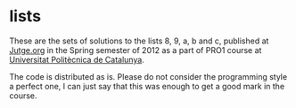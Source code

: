 lists
=====

These are the sets of solutions to the lists 8, 9, a, b and c, published
at [Jutge.org](http://jutge.org) in the Spring semester of 2012 as a
part of PRO1 course at [Universitat Politècnica de Catalunya](http://upc.edu).

The code is distributed as is. Please do not consider the programming
style a perfect one, I can just say that this was enough to get a good
mark in the course.
